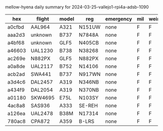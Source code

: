 mellow-hyena daily summary for 2024-03-25-vallejo1-rpi4a-adsb-1090

|hex|flight|model|reg|emergency|mil|weirdo|
|--|--|--|--|--|--|--|
|a0cfbd|AAL964|A321|N151UW|none|F|F|
|aaa2d3|unknown|B737|N7848A|none|F|F|
|a4bf68|unknown|GLF5|N405CB|none|F|F|
|a46603|UAL1230|B738|N38268|none|F|F|
|ac269e|N882PX|GLF5|N882PX|none|F|F|
|a0a8de|UAL2117|B752|N14106|none|F|F|
|acb2ad|SWA441|B737|N917WN|none|F|F|
|a3d4c6|DAL2457|A319|N346NB|none|F|F|
|a434f9|DAL2054|A319|N370NB|none|F|F|
|a01180|SKW4695|E75L|N103SY|none|F|F|
|4ac8a8|SAS936|A333|SE-REH|none|F|F|
|a126ea|UAL2478|B38M|N17314|none|F|F|
|780ac8|CPA872|A359|B-LRS|none|F|F|

